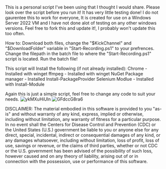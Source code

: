 This is a personal script I've been using that I thought I would share.
Please look over the script before you run it! It has very little testing done!
I do not gaurentee this to work for everyone, It is created for use on a Windows Server 2022 VM and I have not done alot of testing on any other windows versions.
Feel free to fork this and update it!, I probably won't update this too often.

How to:
Download both files, change the "$KickChannel" and "$DownloadFolder" variable in "Start-Recording.ps1" to your prefrences.
Change the filepath in the batch file to where the "Start-Recording.ps1" script is located.
Run the batch file!

This script will Install the following (if not already installed):
Chrome - Installed with winget
ffmpeg - Installed with winget
NuGet Package manager - Installed Install-PackageProvider
Selenium Modlue - Installed with Install-Module

Again this is just a simple script, feel free to change any code to suit your needs.
![ykMXuHiUln](https://github.com/junkcivic/Kick.com-Livestream-Recorder-Powershell/assets/137356472/f5d35a61-2715-43bc-b24a-ecdd34da8794)
![GFdccG8ra6](https://github.com/junkcivic/Kick.com-Livestream-Recorder-Powershell/assets/137356472/0395a1f2-73bf-43c8-b6a2-247b2896af19)

DISCLAIMER:
The material embodied in this software is provided to you "as-is" and without warranty of any kind, express, implied or otherwise, including without limitation, any warranty of fitness for a particular purpose. In no event shall the Centers for Disease Control and Prevention (CDC) or the United States (U.S.) government be liable to you or anyone else for any direct, special, incidental, indirect or consequential damages of any kind, or any damages whatsoever, including without limitation, loss of profit, loss of use, savings or revenue, or the claims of third parties, whether or not CDC or the U.S. government has been advised of the possibility of such loss, however caused and on any theory of liability, arising out of or in connection with the possession, use or performance of this software.
